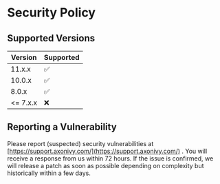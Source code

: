 # Security Policy

## Supported Versions

| Version | Supported          |
| ------- | ------------------ |
| 11.x.x  | :white_check_mark: |
| 10.0.x  | :white_check_mark:  |
| 8.0.x   | :white_check_mark: |
| <= 7.x.x   | :x:                |

## Reporting a Vulnerability

Please report (suspected) security vulnerabilities at [https://support.axonivy.com/](https://support.axonivy.com/) . 
You will receive a response from us within 72 hours. 
If the issue is confirmed, we will release a patch as soon as possible depending on complexity but historically within a few days.
